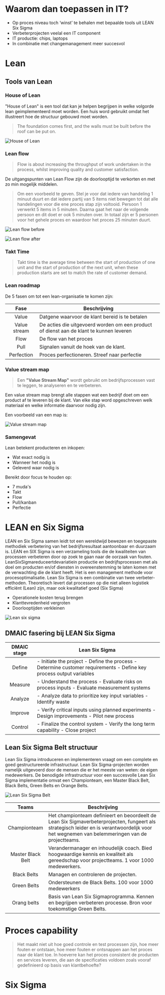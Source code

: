 

<!-- TODO chaotisch, doorlezen en refactoren en verder afmaken. Gestopt bij sheet 19-->

# Waarom dan toepassen in IT?

- Op proces niveau toch ‘winst’ te behalen met bepaalde tools uit LEAN Six Sigma
- Verbeterprojecten veelal een IT component
- IT productie: chips, laptops
- In combinatie met changemanagement meer succesvol

# Lean

## Tools van Lean

### House of Lean
"House of Lean" is een tool dat kan je helpen begrijpen in welke volgorde lean geimplementeerd moet worden. Een huis word gebruikt omdat het illustreert hoe de structuur gebouwd moet worden. 

> The foundation comes first, and the walls must be built before the roof can be put on. 

![House of Lean](images/house-of-lean.png)

### Lean flow
> Flow is about increasing the throughput of work undertaken in the process, whilst improving quality and customer satisfaction.

De uitgangspunten van Lean Flow zijn de doorlooptijd te verkorten en met zo min mogelijk middelen.

> Om een voorbeeld te geven. Stel je voor dat iedere van handeling 1 minuut duurt en dat iedere partij van 5 items niet bewegen tot dat alle handelingen voor die ene proces stap zijn voltooid. Persoon 1 verwerkt 5 items in 5 minuten. Daarna gaat het naar de volgende persoon en dit doet er ook 5 minuten over. In totaal zijn er 5 personen voor het gehele proces en waardoor het proces 25 minuten duurt. 

![Lean flow before](images/lean-flow-before.gif)

![Lean flow after](images/lean-flow-after.gif)

### Takt Time
> Takt time is the average time between the start of production of one unit and the start of production of the next unit, when these production starts are set to match the rate of customer demand. 


### Lean roadmap
De 5 fasen om tot een lean-organisatie te komen zijn:  

|     Fase     | Beschrijving                                                                            |
|:------------:|-----------------------------------------------------------------------------------------|
| Value        | Datgene waarvoor de klant bereid is te betalen                                          |
| Value stream | De acties die uitgevoerd worden om een product of dienst aan de klant te kunnen leveren |
| Flow         | De flow van het proces                                                                  |
| Pull         | Signalen vanuit de hoek van de klant.                                                   |
| Perfection   | Proces perfectioneren. Streef naar perfectie                                            |

### Value stream map

> Een **"Value Stream Map"** wordt gebruikt om bedrijfsprocessen vast te leggen, te analyseren en te verbeteren. 

Een value stream map brengt alle stappen wat een bedrijf doet om een product af te leveren bij de klant. Van elke stap word opgeschreven welk materiaal en welke informatie daarvoor nodig zijn. 

Een voorbeeld van een map is:

![Value stream map](images/value-stream-map.jpg)

### Samengevat
Lean betekent producteren en inkopen:
- Wat exact nodig is
- Wanneer het nodig is
- Geleverd waar nodig is

Bereikt door focus te houden op:
- 7 muda's
- Takt
- Flow
- Pull/kanban
- Perfectie

# LEAN en Six Sigma 
LEAN en Six Sigma samen leidt tot een wereldwijd bewezen en toegepaste methodiek verbetering van het bedrijfsresultaat aantoonbaar en duurzaam is. LEAN en SIX Sigma is een verzameling tools die de kwaliteiten van processen verbeteren door op zoek te gaan naar de oorzaak van fouten. LeanSixSigmareduceertdevariatiein productie en bedrijfsprocessen met als doel om producten en/of diensten in overeenstemming te laten komen met de verwachting die de klant heeft. Het is een management methode voor procesoptimalisatie. Lean Six Sigma is een combinatie van twee verbeter- methoden. Theoretisch levert dat processen op die niet alleen logistiek efficiënt (Lean) zijn, maar ook kwalitatief goed (Six Sigma)

- Operationele kosten terug brengen
- Klanttevredenheid vergroten
- Doorlooptijden verkleinen


![Lean six sigma](images/lean-six-sigma.png)

## DMAIC fasering bij LEAN Six Sigma

| DMAIC stage | Lean Six Sigma                                                                                                      |
|:-----------:|---------------------------------------------------------------------------------------------------------------------|
| Define      | - Initiate the project - Define the process - Determine customer requirements - Define key process output variables |
| Measure     | - Understand the process - Evaluate risks on process inputs - Evaluate measurement systems                          |
| Analyze     | - Analyze data to prioritize key input variables - Identify waste                                                   |
| Improve     | - Verify critical inputs using planned experiments - Design improvements - Pilot new process                        |
| Control     | - Finalize the control system - Verify the long term capability - Close project                                     |

## Lean Six Sigma Belt structuur
Lean Six Sigma introduceren en implementeren vraagt om een complete en goed gestructureerde infrastructuur. Lean Six Sigma-projecten worden namelijk uitgevoerd door de mensen die er het meeste van weten: de eigen medewerkers. De benodigde infrastructuur voor een succesvolle Lean Six Sigma implementatie omvat een Championteam, een Master Black Belt, Black Belts, Green Belts en Orange Belts.

![Lean Six Sigma Belt](images/lean-six-sigma-belts.jpg)

|       Teams       | Beschrijving                                                                                                                                                                                  |
|:-----------------:|-----------------------------------------------------------------------------------------------------------------------------------------------------------------------------------------------|
| Championteam      | Het championteam definieert en beoordeelt de Lean Six Sigmaverbeterprojecten, fungeert als strategisch leider en is verantwoordelijk voor het wegnemen van belemmeringen van de projectteams. |
| Master Black Belt | Verandermanager en inhoudelijk coach. Bied hoogwaardige kennis en kwaliteit als gereedschap voor projectteams. 1 voor 1000 medewerkers.                                                       |
| Black Belts       | Managen en controleren de projecten.                                                                                                                                                          |
| Green Belts       | Ondersteunen de Black Belts. 100 voor 1000 medewerkers                                                                                                                                        |
| Orang belts       | Basis van Lean Six Sigmaprogramma. Kennen en begrijpen verbeteren processe. Bron voor toekomstige Green Belts.                                                                                |

# Proces capability

> Het maakt niet uit hoe goed controle en test processen zijn, hoe meer fouten er ontstaan, hoe meer fouten er ontsnappen aan het proces naar de klant toe. In hoeverre kan het proces consistent de producten en services leveren, die aan de specificaties voldoen zoals vooraf gedefinieerd op basis van klantbehoefte?

# Six Sigma




